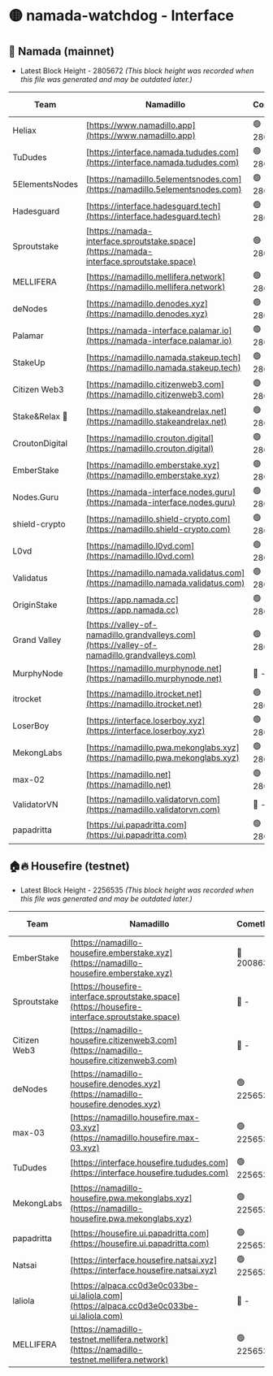 # 🟡 namada-watchdog - Interface

## 🚀 Namada (mainnet)
- Latest Block Height - 2805672 *(This block height was recorded when this file was generated and may be outdated later.)*

| Team | Namadillo | CometBFT | Indexer | MASP Indexer |
|-|-|-|-|-|
| Heliax | [https://www.namadillo.app](https://www.namadillo.app) | 🟢 2805655 | 🟢 2805655 | 🟢 2805655 |
| TuDudes | [https://interface.namada.tududes.com](https://interface.namada.tududes.com) | 🟢 2805655 | 🟢 2805655 | 🟢 2805655 |
| 5ElementsNodes | [https://namadillo.5elementsnodes.com](https://namadillo.5elementsnodes.com) | 🟢 2805655 | 🟢 2805655 | 🟢 2805656 |
| Hadesguard | [https://interface.hadesguard.tech](https://interface.hadesguard.tech) | 🟢 2805656 | 🟢 2805656 | 🟢 2805656 |
| Sproutstake | [https://namada-interface.sproutstake.space](https://namada-interface.sproutstake.space) | 🟢 2805657 | 🔴 2797937 | 🟢 2805657 |
| MELLIFERA | [https://namadillo.mellifera.network](https://namadillo.mellifera.network) | 🟢 2805658 | 🟢 2805658 | 🟢 2805657 |
| deNodes | [https://namadillo.denodes.xyz](https://namadillo.denodes.xyz) | 🟢 2805658 | 🔴 2774042 | 🟢 2805658 |
| Palamar | [https://namada-interface.palamar.io](https://namada-interface.palamar.io) | 🟢 2805659 | 🔴 2780590 | 🟢 2805659 |
| StakeUp | [https://namadillo.namada.stakeup.tech](https://namadillo.namada.stakeup.tech) | 🟢 2805659 | 🟢 2805659 | 🟢 2805659 |
| Citizen Web3 | [https://namadillo.citizenweb3.com](https://namadillo.citizenweb3.com) | 🟢 2805660 | 🟢 2805660 | 🟢 2805660 |
| Stake&Relax 🦥 | [https://namadillo.stakeandrelax.net](https://namadillo.stakeandrelax.net) | 🟢 2805660 | 🟢 2805660 | 🟢 2805660 |
| CroutonDigital | [https://namadillo.crouton.digital](https://namadillo.crouton.digital) | 🟢 2805661 | 🟢 2805661 | 🟢 2805661 |
| EmberStake | [https://namadillo.emberstake.xyz](https://namadillo.emberstake.xyz) | 🟢 2805661 | 🟢 2805661 | 🟢 2805661 |
| Nodes.Guru | [https://namada-interface.nodes.guru](https://namada-interface.nodes.guru) | 🟢 2805662 | 🔴 2780590 | 🟢 2805662 |
| shield-crypto | [https://namadillo.shield-crypto.com](https://namadillo.shield-crypto.com) | 🟢 2805662 | 🟢 2805581 | 🟢 2805662 |
| L0vd | [https://namadillo.l0vd.com](https://namadillo.l0vd.com) | 🟢 2805663 | 🟢 2805663 | 🟢 2805663 |
| Validatus | [https://namadillo.namada.validatus.com](https://namadillo.namada.validatus.com) | 🟢 2805664 | 🟢 2805664 | 🟢 2805664 |
| OriginStake | [https://app.namada.cc](https://app.namada.cc) | 🟢 2805664 | 🟢 2805664 | 🟢 2805664 |
| Grand Valley | [https://valley-of-namadillo.grandvalleys.com](https://valley-of-namadillo.grandvalleys.com) | 🟢 2805665 | 🟢 2805665 | 🟢 2805665 |
| MurphyNode | [https://namadillo.murphynode.net](https://namadillo.murphynode.net) | 🔴 - | 🔴 - | 🔴 - |
| itrocket | [https://namadillo.itrocket.net](https://namadillo.itrocket.net) | 🟢 2805668 | 🟢 2805668 | 🟢 2805668 |
| LoserBoy | [https://interface.loserboy.xyz](https://interface.loserboy.xyz) | 🟢 2805669 | 🟢 2805669 | 🟢 2805669 |
| MekongLabs | [https://namadillo.pwa.mekonglabs.xyz](https://namadillo.pwa.mekonglabs.xyz) | 🟢 2805669 | 🟢 2805669 | 🟢 2805669 |
| max-02 | [https://namadillo.net](https://namadillo.net) | 🟢 2805670 | 🟢 2805670 | 🟢 2805669 |
| ValidatorVN | [https://namadillo.validatorvn.com](https://namadillo.validatorvn.com) | 🔴 - | 🔴 - | 🔴 - |
| papadritta | [https://ui.papadritta.com](https://ui.papadritta.com) | 🟢 2805672 | 🔴 2785784 | 🟢 2805672 |

## 🏠🔥 Housefire (testnet)
- Latest Block Height - 2256535 *(This block height was recorded when this file was generated and may be outdated later.)*

| Team | Namadillo | CometBFT | Indexer | MASP Indexer |
|-|-|-|-|-|
| EmberStake | [https://namadillo-housefire.emberstake.xyz](https://namadillo-housefire.emberstake.xyz) | 🔴 2008636 | 🔴 - | 🔴 - |
| Sproutstake | [https://housefire-interface.sproutstake.space](https://housefire-interface.sproutstake.space) | 🔴 - | 🔴 - | 🔴 - |
| Citizen Web3 | [https://namadillo-housefire.citizenweb3.com](https://namadillo-housefire.citizenweb3.com) | 🔴 - | 🟢 2256530 | 🟢 2256530 |
| deNodes | [https://namadillo-housefire.denodes.xyz](https://namadillo-housefire.denodes.xyz) | 🟢 2256531 | 🔴 2249657 | 🟢 2256530 |
| max-03 | [https://namadillo.housefire.max-03.xyz](https://namadillo.housefire.max-03.xyz) | 🟢 2256531 | 🔴 2167206 | 🟢 2256531 |
| TuDudes | [https://interface.housefire.tududes.com](https://interface.housefire.tududes.com) | 🟢 2256532 | 🟢 2256532 | 🟢 2256531 |
| MekongLabs | [https://namadillo-housefire.pwa.mekonglabs.xyz](https://namadillo-housefire.pwa.mekonglabs.xyz) | 🟢 2256532 | 🟢 2256532 | 🟢 2256532 |
| papadritta | [https://housefire.ui.papadritta.com](https://housefire.ui.papadritta.com) | 🟢 2256532 | 🔴 2249657 | 🟢 2256532 |
| Natsai | [https://interface.housefire.natsai.xyz](https://interface.housefire.natsai.xyz) | 🟢 2256533 | 🟢 2256533 | 🟢 2256533 |
| laliola | [https://alpaca.cc0d3e0c033be-ui.laliola.com](https://alpaca.cc0d3e0c033be-ui.laliola.com) | 🔴 - | 🔴 - | 🔴 - |
| MELLIFERA | [https://namadillo-testnet.mellifera.network](https://namadillo-testnet.mellifera.network) | 🟢 2256535 | 🟢 2256534 | 🟢 2256535 |

